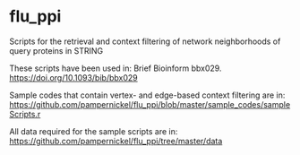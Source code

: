 # flu_ppi

Scripts for the retrieval and context filtering of network neighborhoods of query proteins in STRING

These scripts have been used in: Brief Bioinform bbx029. https://doi.org/10.1093/bib/bbx029

Sample codes that contain vertex- and edge-based context filtering are in:
https://github.com/pampernickel/flu_ppi/blob/master/sample_codes/sampleScripts.r

All data required for the sample scripts are in:
https://github.com/pampernickel/flu_ppi/tree/master/data
